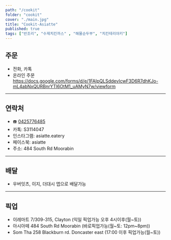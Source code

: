 ```yaml
---
path: "/cookit"
folder: "cookit"
cover: "./main.jpg"
title: "Cookit-Asiatte"
published: true
tags: ["반조리", "수제치킨까스" , "해물순두부", "치킨테리야키"]
---
```


## 주문
- 전화, 카톡
- 온라인 주문 
https://docs.google.com/forms/d/e/1FAIpQLSddevIcwF3D6R7dhKJo-mL4abNxQURBnrYTl6OtM1_uAMyN7w/viewform

---

## 연락처
- ☎️ <a href="tel:0425776485">0425776485</a>
- 카톡: S3114047
- 인스타그램: asiatte.eatery
- 페이스북: asiatte
- 주소: 484 South Rd Moorabin

---

## 배달
- 우버잇츠, 이지, 더대시 앱으로 배달가능

---

## 픽업
- 이레마트 7/309-315, Clayton (익일 픽업가능 오후 4시이후(월~토))
- 아시아떼 484 South Rd Moorabin (바로픽업가능(월~토: 12pm~8pm))
- Som Tha 258 Blackburn rd. Doncaster east (17:00 이후 픽업가능(월~토)) 

